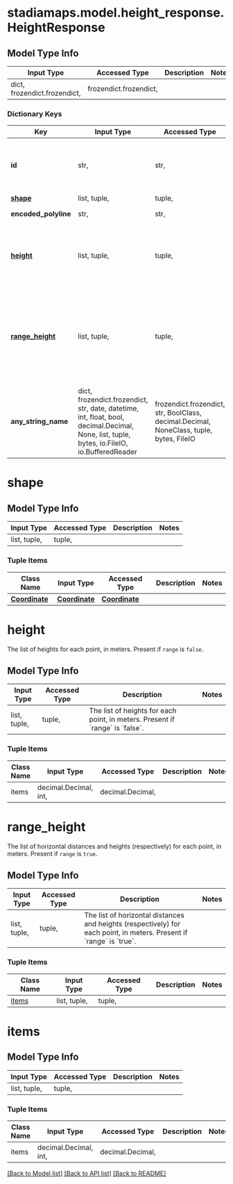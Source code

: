# stadiamaps.model.height_response.HeightResponse

## Model Type Info
Input Type | Accessed Type | Description | Notes
------------ | ------------- | ------------- | -------------
dict, frozendict.frozendict,  | frozendict.frozendict,  |  | 

### Dictionary Keys
Key | Input Type | Accessed Type | Description | Notes
------------ | ------------- | ------------- | ------------- | -------------
**id** | str,  | str,  | An identifier to disambiguate requests (echoed by the server). | [optional] 
**[shape](#shape)** | list, tuple,  | tuple,  |  | [optional] 
**encoded_polyline** | str,  | str,  | The input polyline. | [optional] 
**[height](#height)** | list, tuple,  | tuple,  | The list of heights for each point, in meters. Present if &#x60;range&#x60; is &#x60;false&#x60;. | [optional] 
**[range_height](#range_height)** | list, tuple,  | tuple,  | The list of horizontal distances and heights (respectively) for each point, in meters. Present if &#x60;range&#x60; is &#x60;true&#x60;. | [optional] 
**any_string_name** | dict, frozendict.frozendict, str, date, datetime, int, float, bool, decimal.Decimal, None, list, tuple, bytes, io.FileIO, io.BufferedReader | frozendict.frozendict, str, BoolClass, decimal.Decimal, NoneClass, tuple, bytes, FileIO | any string name can be used but the value must be the correct type | [optional]

# shape

## Model Type Info
Input Type | Accessed Type | Description | Notes
------------ | ------------- | ------------- | -------------
list, tuple,  | tuple,  |  | 

### Tuple Items
Class Name | Input Type | Accessed Type | Description | Notes
------------- | ------------- | ------------- | ------------- | -------------
[**Coordinate**](Coordinate.md) | [**Coordinate**](Coordinate.md) | [**Coordinate**](Coordinate.md) |  | 

# height

The list of heights for each point, in meters. Present if `range` is `false`.

## Model Type Info
Input Type | Accessed Type | Description | Notes
------------ | ------------- | ------------- | -------------
list, tuple,  | tuple,  | The list of heights for each point, in meters. Present if &#x60;range&#x60; is &#x60;false&#x60;. | 

### Tuple Items
Class Name | Input Type | Accessed Type | Description | Notes
------------- | ------------- | ------------- | ------------- | -------------
items | decimal.Decimal, int,  | decimal.Decimal,  |  | 

# range_height

The list of horizontal distances and heights (respectively) for each point, in meters. Present if `range` is `true`.

## Model Type Info
Input Type | Accessed Type | Description | Notes
------------ | ------------- | ------------- | -------------
list, tuple,  | tuple,  | The list of horizontal distances and heights (respectively) for each point, in meters. Present if &#x60;range&#x60; is &#x60;true&#x60;. | 

### Tuple Items
Class Name | Input Type | Accessed Type | Description | Notes
------------- | ------------- | ------------- | ------------- | -------------
[items](#items) | list, tuple,  | tuple,  |  | 

# items

## Model Type Info
Input Type | Accessed Type | Description | Notes
------------ | ------------- | ------------- | -------------
list, tuple,  | tuple,  |  | 

### Tuple Items
Class Name | Input Type | Accessed Type | Description | Notes
------------- | ------------- | ------------- | ------------- | -------------
items | decimal.Decimal, int,  | decimal.Decimal,  |  | 

[[Back to Model list]](../../README.md#documentation-for-models) [[Back to API list]](../../README.md#documentation-for-api-endpoints) [[Back to README]](../../README.md)

